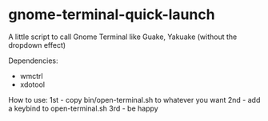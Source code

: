 gnome-terminal-quick-launch
===========================

A little script to call Gnome Terminal like Guake, Yakuake (without the dropdown effect)


Dependencies:
  - wmctrl
  - xdotool

How to use:
  1st - copy bin/open-terminal.sh to whatever you want
  2nd - add a keybind to open-terminal.sh
  3rd - be happy
